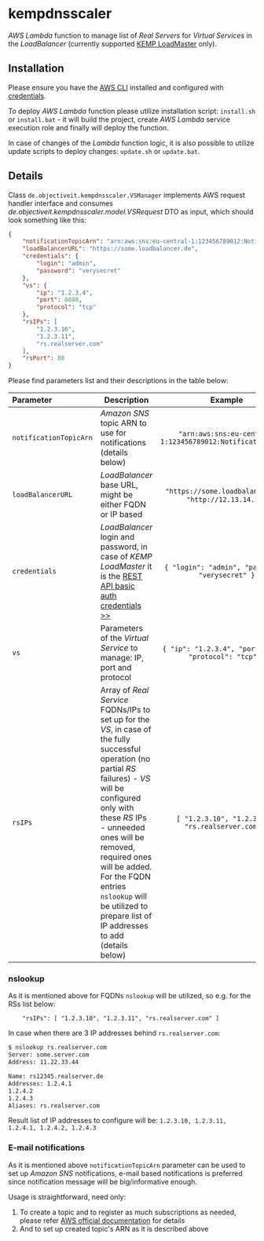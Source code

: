 # kempdnsscaler

_AWS Lambda_ function to manage list of _Real Servers_ for _Virtual Services_ in the _LoadBalancer_ (currently supported [KEMP LoadMaster](https://kemptechnologies.com/) only).

## Installation

Please ensure you have the [AWS CLI](https://aws.amazon.com/cli) installed and configured with [credentials](http://docs.aws.amazon.com/cli/latest/userguide/cli-chap-getting-started.html).

To deploy _AWS Lambda_ function please utilize installation script: `install.sh` or `install.bat` - it will build the project, create _AWS Lambda_ service execution role and finally will deploy the function.

In case of changes of the _Lambda_ function logic, it is also possible to utilize update scripts to deploy changes: `update.sh` or `update.bat`.

## Details

Class `de.objectiveit.kempdnsscaler.VSManager` implements AWS request handler interface and consumes _de.objectiveit.kempdnsscaler.model.VSRequest_ DTO as input, which should look something like this:

```json
{
    "notificationTopicArn": "arn:aws:sns:eu-central-1:123456789012:NotificationTopic", // in case notification is needed
    "loadBalancerURL": "https://some.loadbalancer.de",
    "credentials": {
        "login": "admin",
        "password": "verysecret"
    },
    "vs": {
        "ip": "1.2.3.4",
        "port": 8080,
        "protocol": "tcp"
    },
    "rsIPs": [
        "1.2.3.10",
        "1.2.3.11",
        "rs.realserver.com"
    ],
    "rsPort": 80
}
```

Please find parameters list and their descriptions in the table below:

| Parameter | Description | Example |
|:---|------|:----:|
| `notificationTopicArn` | _Amazon SNS_ topic ARN to use for notifications (details below) | `"arn:aws:sns:eu-central-1:123456789012:NotificationTopic"` |
| `loadBalancerURL` | _LoadBalancer_ base URL, might be either FQDN or IP based | `"https://some.loadbalancer.de"`, `"http://12.13.14.15"` |
| `credentials` | _LoadBalancer_ login and password, in case of _KEMP LoadMaster_ it is the [REST API basic auth credentials >>](https://support.kemptechnologies.com/hc/en-us/articles/203863435-RESTful-API#MadCap_TOC_6_2) | `{ "login": "admin", "password": "verysecret" }` |
| `vs` | Parameters of the _Virtual Service_ to manage: IP, port and protocol | `{ "ip": "1.2.3.4", "port": 8080, "protocol": "tcp" }` |
| `rsIPs` | Array of _Real Service_ FQDNs/IPs to set up for the _VS_, in case of the fully successful operation (no partial _RS_ failures) - _VS_ will be configured only with these _RS_ IPs - unneeded ones will be removed, required ones will be added. For the FQDN entries `nslookup` will be utilized to prepare list of IP addresses to add (details below) | `[ "1.2.3.10", "1.2.3.11", "rs.realserver.com" ]` |

### nslookup

As it is mentioned above for FQDNs `nslookup` will be utilized, so e.g. for the RSs list below:

```
    "rsIPs": [ "1.2.3.10", "1.2.3.11", "rs.realserver.com" ]
```

In case when there are 3 IP addresses behind `rs.realserver.com`:

```sh
$ nslookup rs.realserver.com
Server: some.server.com
Address: 11.22.33.44

Name: rs12345.realserver.de
Addresses: 1.2.4.1
1.2.4.2
1.2.4.3
Aliases: rs.realserver.com
```

Result list of IP addresses to configure will be: `1.2.3.10, 1.2.3.11, 1.2.4.1, 1.2.4.2, 1.2.4.3`

### E-mail notifications

As it is mentioned above `notificationTopicArn` parameter can be used to set up _Amazon SNS_ notifications, e-mail based notifications is preferred since notification message will be big/informative enough.

Usage is straightforward, need only:

1. To create a topic and to register as much subscriptions as needed, please refer [AWS official documentation](https://docs.aws.amazon.com/sns/latest/dg/sns-getting-started.html) for details
2. And to set up created topic's ARN as it is described above
